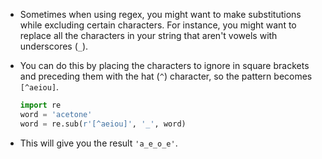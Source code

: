 - Sometimes when using regex, you might want to make substitutions while excluding certain characters. For instance, you might want to replace all the characters in your string that aren't vowels with underscores (`_`).

- You can do this by placing the characters to ignore in square brackets and preceding them with the hat (`^`) character, so the pattern becomes `[^aeiou]`.

	```python
	import re
	word = 'acetone'
	word = re.sub(r'[^aeiou]', '_', word)
	```
- This will give you the result `'a_e_o_e'`.
